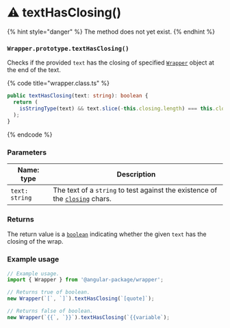 # ⚠  textHasClosing()

{% hint style="danger" %}
The method does not yet exist.
{% endhint %}

### `Wrapper.prototype.textHasClosing()`

Checks if the provided `text` has the closing of specified [`Wrapper`](../wrapper.md) object at the end of the text.

{% code title="wrapper.class.ts" %}
```typescript
public textHasClosing(text: string): boolean {
  return (
    isStringType(text) && text.slice(-this.closing.length) === this.closing
  );
}
```
{% endcode %}

### Parameters

| Name: type     | Description                                                                                                                           |
| -------------- | ------------------------------------------------------------------------------------------------------------------------------------- |
| `text: string` | The text of a `string` to test against the existence of the [`closing`](../../wrap/instance-accessors/#wrap.prototype.closing) chars. |

### Returns

The return value is a [`boolean`](https://developer.mozilla.org/en-US/docs/Web/JavaScript/Reference/Global\_Objects/Boolean) indicating whether the given `text` has the closing of the wrap.

### Example usage

```typescript
// Example usage.
import { Wrapper } from '@angular-package/wrapper';

// Returns true of boolean.
new Wrapper(`[`, `]`).textHasClosing(`[quote]`);

// Returns false of boolean.
new Wrapper(`{{`, `}}`).textHasClosing(`{{variable`);
```
